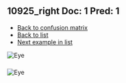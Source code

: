 ## 10925_right Doc: 1 Pred: 1
- [Back to confusion matrix](https://github.com/juliandewit/kaggle_retinopathy/blob/master/matrix.md)
- [Back to list](https://github.com/juliandewit/kaggle_retinopathy/blob/master/lists/11/list.md)
- [Next example in list](https://github.com/juliandewit/kaggle_retinopathy/blob/master/lists/11/11/1100_left.md)

![Eye](https://retinopaty.blob.core.windows.net/size1024/10925_right_1.jpeg)

### 

![Eye]()
